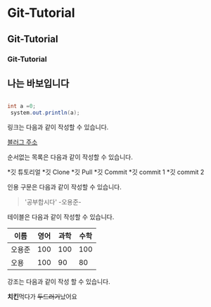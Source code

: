 # Git-Tutorial
## Git-Tutorial
### Git-Tutorial
## 나는 바보입니다  
```java

int a =0;
 system.out.println(a);

```
링크는 다음과 같이 작성할 수 있습니다.

[블러그 주소](https://www.naver.com)

순서없는 목록은 다음과 같이 작성할 수 있습니다.

*깃 튜토리얼
  *깃 Clone
  *깃 Pull
  *깃 Commit
    *깃 commit 1
    *깃 commit 2


인용 구문은 다음과 같이 작성할 수 있습니다.
> '공부합시다' -오용준-

테이블은 다음과 같이 작성할 수 있습니다.

이름|영어|과학|수학
---|---|---|---|
오용준|100|100|100|
오용|100|90|80|

강조는 다음과 같이 작성 할 수 있습니다.

**치킨**먹다가 ~~두드러기~~났어요 
